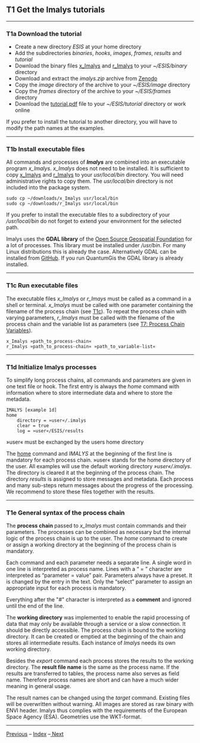 ## T1	Get the Imalys tutorials

------

### T1a	Download the tutorial

- Create a new directory *ESIS* at your home directory
- Add the subdirectories *binaries*, *hooks*, *images*, *frames*, *results* and *tutorial* 
- Download the binary files [x_Imalys](../../binaries/README.md) and [r_Imalys](../../binaries/README.md) to your *~/ESIS/binary* directory
- Download and extract the *imalys.zip* archive from [Zenodo]()
- Copy the *image* directory of the archive to your *~/ESIS/image* directory
- Copy the *frames* directory of the archive to your *~/ESIS/frames* directory
- Download the [tutorial.pdf]() file to your *~/ESIS/tutorial* directory or work online

If you prefer to install the tutorial to another directory, you will have to modify the path names at the examples.

------

### T1b	Install executable files

All commands and processes of ***Imalys*** are combined into an executable program *x_Imalys*. *x_Imalys* does not need to be installed. It is sufficient to copy [x_Imalys](../../binaries/x_Imalys) and [r_Imalys](../../binaries/r_Imalys) to your *usr/local/bin* directory. You will need administrative rights to copy them. The *usr/local/bin* directory is not included into the package system.

```
sudo cp ~/downloads/x_Imalys usr/local/bin
sudo cp ~/downloads/r_Imalys usr/local/bin
```

If you prefer to install the executable files to a subdirectory of your */usr/local/bin* do not forget to extend your environment for the selected path.

Imalys uses the **GDAL library** of the [Open Source Geospatial Foundation](https://www.osgeo.org/) for a lot of processes. This library must be installed under */usr/bin*. For many Linux distributions this is already the case. Alternatively GDAL can be installed from [GitHub](https://github.com/OSGeo/GDAL). If you run QuantumGis the GDAL library is already installed.

-----

### T1c	Run executable files

The executable files *x_Imalys* or *r_Imays* must be called as a command in a shell or terminal. *x_Imalys* must be called with one parameter containing the filename of the process chain (see [T1c]()). To repeat the process chain with varying parameters, *r_Imalys* must be called with the filename of the process chain and the variable list as parameters (see [T7: Process Chain Variables](7a_Variables.md)). 

```
x_Imalys »path_to_process-chain«
r_Imalys »path_to_process-chain« »path_to_variable-list«
```

-----

### T1d	Initialize Imalys processes

To simplify long process chains, all commands and parameters are given in one text file or hook. The first entry is always the *home* command with information where to store intermediate data and where to store the metadata.

```
IMALYS [example 1d]
home
	directory = »user«/.imalys
	clear = true
	log = »user«/ESIS/results
```

»user« must be exchanged by the users home directory

The [home]() command and *IMALYS* at the beginning of the first line is mandatory for each process chain. »user« stands for the home directory of the user. All examples will use the default working directory *»user«/.imalys*. The directory is cleared it at the beginning of the process chain. The directory *results* is assigned to store messages and metadata. Each process and many sub-steps return messages about the progress of the processing. We recommend to store these files together with the results.

-----

### T1e	General syntax of the process chain

The **process chain** passed to *x_Imalys* must contain commands and their parameters. The processes can be combined as necessary but the internal logic of the process chain is up to the user. The *home* command to create or assign a working directory at the beginning of the process chain is mandatory. 

Each command and each parameter needs a separate line. A single word in one line is interpreted as process name. Lines with a “ = ” character are interpreted as “parameter = value” pair. Parameters always have a preset. It is changed by the entry in the text. Only the “select” parameter to assign an appropriate input for each process is mandatory. 

Everything after the "#" character is interpreted as a **comment** and ignored until the end of the line.

The **working directory** was implemented to enable the rapid processing of data that may only be available through a service or a slow connection. It should be directly accessible. The process chain is bound to the working directory. It can be created or emptied at the beginning of the chain and stores all intermediate results. Each instance of *Imalys* needs its own working directory. 

Besides the *export* command each process stores the results to the working directory. The **result file name** is the same as the process name. If the results are transferred to tables, the process name also serves as field name. Therefore process names are short and can have a much wider meaning in general usage. 

The result names can be changed using the *target* command. Existing files will be overwritten without warning. All images are stored as raw binary with ENVI header. Imalys thus complies with the requirements of the European Space Agency (ESA). Geometries use the WKT-format.

-----

[Previous](Index.md) – [Index](Index.md) –[ Next](2_Import.md)

